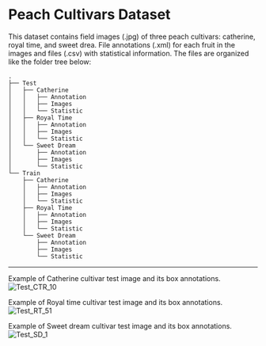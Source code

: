 # Peach Cultivars Dataset
This dataset contains field images (.jpg) of three peach cultivars: catherine, royal time, and sweet drea. File annotations (.xml) for each fruit in the images and files (.csv) with statistical information.
The files are organized like the folder tree below: 

```
.
├── Test
│   ├── Catherine
│   │   ├── Annotation
│   │   ├── Images
│   │   └── Statistic
│   ├── Royal Time
│   │   ├── Annotation
│   │   ├── Images
│   │   └── Statistic
│   └── Sweet Dream
│       ├── Annotation
│       ├── Images
│       └── Statistic
└── Train
    ├── Catherine
    │   ├── Annotation
    │   ├── Images
    │   └── Statistic
    ├── Royal Time
    │   ├── Annotation
    │   ├── Images
    │   └── Statistic
    └── Sweet Dream
        ├── Annotation
        ├── Images
        └── Statistic

```
__________________________________________________________________________________________________________________________________________________________
Example of Catherine cultivar test image and its box annotations.
![Test_CTR_10](https://user-images.githubusercontent.com/100839988/168625018-3f6edaa8-b7a4-4040-b20b-a9eeeb860c52.jpg)

Example of Royal time cultivar test image and its box annotations.
![Test_RT_51](https://user-images.githubusercontent.com/100839988/168625137-fe1abbcf-1f65-43ec-9ae0-0c3d617cd82e.jpg)

Example of Sweet dream cultivar test image and its box annotations.
![Test_SD_1](https://user-images.githubusercontent.com/100839988/168625172-e93f8f81-81a1-44a9-a501-0a47b6b6e387.jpg)




